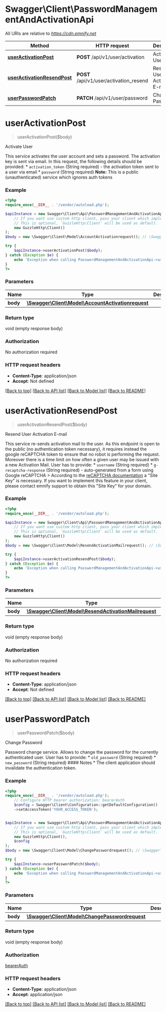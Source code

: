 # Swagger\Client\PasswordManagementAndActivationApi

All URIs are relative to *https://cdn.emnify.net*

Method | HTTP request | Description
------------- | ------------- | -------------
[**userActivationPost**](PasswordManagementAndActivationApi.md#useractivationpost) | **POST** /api/v1/user/activation | Activate User
[**userActivationResendPost**](PasswordManagementAndActivationApi.md#useractivationresendpost) | **POST** /api/v1/user/activation_resend | Resend User Activation E-mail
[**userPasswordPatch**](PasswordManagementAndActivationApi.md#userpasswordpatch) | **PATCH** /api/v1/user/password | Change Password

# **userActivationPost**
> userActivationPost($body)

Activate User

This service activates the user account and sets a password. The activation key is sent via email.  In this request, the following details should be provided: * `activation_token` (String required) - the activation token sent to a user via email * `password` (String required)  __Note:__ This is a public (unauthenticated) service which ignores auth tokens

### Example
```php
<?php
require_once(__DIR__ . '/vendor/autoload.php');

$apiInstance = new Swagger\Client\Api\PasswordManagementAndActivationApi(
    // If you want use custom http client, pass your client which implements `GuzzleHttp\ClientInterface`.
    // This is optional, `GuzzleHttp\Client` will be used as default.
    new GuzzleHttp\Client()
);
$body = new \Swagger\Client\Model\AccountActivationrequest(); // \Swagger\Client\Model\AccountActivationrequest | 

try {
    $apiInstance->userActivationPost($body);
} catch (Exception $e) {
    echo 'Exception when calling PasswordManagementAndActivationApi->userActivationPost: ', $e->getMessage(), PHP_EOL;
}
?>
```

### Parameters

Name | Type | Description  | Notes
------------- | ------------- | ------------- | -------------
 **body** | [**\Swagger\Client\Model\AccountActivationrequest**](../Model/AccountActivationrequest.md)|  |

### Return type

void (empty response body)

### Authorization

No authorization required

### HTTP request headers

 - **Content-Type**: application/json
 - **Accept**: Not defined

[[Back to top]](#) [[Back to API list]](../../README.md#documentation-for-api-endpoints) [[Back to Model list]](../../README.md#documentation-for-models) [[Back to README]](../../README.md)

# **userActivationResendPost**
> userActivationResendPost($body)

Resend User Activation E-mail

This service re-sends activation mail to the user.  As this endpoint is open to the public (no authentication token necessary), it requires instead the google reCAPTCHA token to ensure that no robot is performing the request.  Moreover there is a time limit on how often a given user may be issued with a new Activation Mail.  User has to provide:  * `username` (String required) * `g-recaptcha-response` (String required) - auto-generated from a form using Google reCAPTCHA   > According to the [reCAPTCHA documentation](https://developers.google.com/recaptcha/docs/display) a \"Site Key\" is necessary. If you want to implement this feature in your client, please contact emnify support to obtain this \"Site Key\" for your domain.

### Example
```php
<?php
require_once(__DIR__ . '/vendor/autoload.php');

$apiInstance = new Swagger\Client\Api\PasswordManagementAndActivationApi(
    // If you want use custom http client, pass your client which implements `GuzzleHttp\ClientInterface`.
    // This is optional, `GuzzleHttp\Client` will be used as default.
    new GuzzleHttp\Client()
);
$body = new \Swagger\Client\Model\ResendActivationMailrequest(); // \Swagger\Client\Model\ResendActivationMailrequest | 

try {
    $apiInstance->userActivationResendPost($body);
} catch (Exception $e) {
    echo 'Exception when calling PasswordManagementAndActivationApi->userActivationResendPost: ', $e->getMessage(), PHP_EOL;
}
?>
```

### Parameters

Name | Type | Description  | Notes
------------- | ------------- | ------------- | -------------
 **body** | [**\Swagger\Client\Model\ResendActivationMailrequest**](../Model/ResendActivationMailrequest.md)|  |

### Return type

void (empty response body)

### Authorization

No authorization required

### HTTP request headers

 - **Content-Type**: application/json
 - **Accept**: Not defined

[[Back to top]](#) [[Back to API list]](../../README.md#documentation-for-api-endpoints) [[Back to Model list]](../../README.md#documentation-for-models) [[Back to README]](../../README.md)

# **userPasswordPatch**
> userPasswordPatch($body)

Change Password

Password change service.  Allows to change the password for the currently authenticated user.  User has to provide:  * `old_password` (String required) * `new_password`  (String required)  #### Notes  * The client application should invalidate the authentication token.

### Example
```php
<?php
require_once(__DIR__ . '/vendor/autoload.php');
    // Configure HTTP bearer authorization: bearerAuth
    $config = Swagger\Client\Configuration::getDefaultConfiguration()
    ->setAccessToken('YOUR_ACCESS_TOKEN');


$apiInstance = new Swagger\Client\Api\PasswordManagementAndActivationApi(
    // If you want use custom http client, pass your client which implements `GuzzleHttp\ClientInterface`.
    // This is optional, `GuzzleHttp\Client` will be used as default.
    new GuzzleHttp\Client(),
    $config
);
$body = new \Swagger\Client\Model\ChangePasswordrequest(); // \Swagger\Client\Model\ChangePasswordrequest | 

try {
    $apiInstance->userPasswordPatch($body);
} catch (Exception $e) {
    echo 'Exception when calling PasswordManagementAndActivationApi->userPasswordPatch: ', $e->getMessage(), PHP_EOL;
}
?>
```

### Parameters

Name | Type | Description  | Notes
------------- | ------------- | ------------- | -------------
 **body** | [**\Swagger\Client\Model\ChangePasswordrequest**](../Model/ChangePasswordrequest.md)|  |

### Return type

void (empty response body)

### Authorization

[bearerAuth](../../README.md#bearerAuth)

### HTTP request headers

 - **Content-Type**: application/json
 - **Accept**: application/json

[[Back to top]](#) [[Back to API list]](../../README.md#documentation-for-api-endpoints) [[Back to Model list]](../../README.md#documentation-for-models) [[Back to README]](../../README.md)

